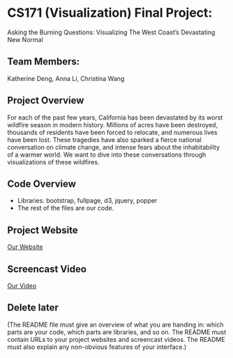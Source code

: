 # CS171 (Visualization) Final Project:
Asking the Burning Questions: 
Visualizing The West Coast’s Devastating New Normal

## Team Members:
Katherine Deng, Anna Li, Christina Wang

## Project Overview
For each of the past few years, California has been devastated by its worst wildfire season in modern history. Millions of acres have been destroyed, thousands of residents have been forced to relocate, and numerous lives have been lost. These tragedies have also sparked a fierce national conversation on climate change, and intense fears about the inhabitability of a warmer world. We want to dive into these conversations through visualizations of these wildfires. 

## Code Overview
- Libraries: bootstrap, fullpage, d3, jquery, popper
- The rest of the files are our code.

## Project Website
[Our Website](https://lianna1016.github.io/)

## Screencast Video
[Our Video](makebelievewebsite.com)

## Delete later 
(The README file must give an overview of what you are handing in: which parts are your code, which parts are libraries, and so on. The README must contain URLs to your project websites and screencast videos. The README must also explain any non-obvious features of your interface.)


